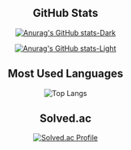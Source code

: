 <div align="center">

GitHub Stats
------
[![Anurag's GitHub stats-Dark](https://github-readme-stats.vercel.app/api?username=binaryhong&show_icons=true&theme=dark#gh-dark-mode-only)](https://github.com/anuraghazra/github-readme-stats#gh-dark-mode-only)

[![Anurag's GitHub stats-Light](https://github-readme-stats.vercel.app/api?username=binaryhong&show_icons=true&theme=default#gh-light-mode-only)](https://github.com/anuraghazra/github-readme-stats#gh-light-mode-only)


Most Used Languages
------
![Top Langs](https://github-readme-stats.vercel.app/api/top-langs/?username=binaryhong&layout=compact&theme=dark)
  
 Solved.ac
 ------
[![Solved.ac Profile](http://mazassumnida.wtf/api/generate_badge?boj=binarystar95)](https://solved.ac/binarystar95)
</div>
<!--
**binaryhong/binaryhong** is a ✨ _special_ ✨ repository because its `README.md` (this file) appears on your GitHub profile.

Here are some ideas to get you started:

- 🔭 I’m currently working on ...
- 🌱 I’m currently learning ...
- 👯 I’m looking to collaborate on ...
- 🤔 I’m looking for help with ...
- 💬 Ask me about ...
- 📫 How to reach me: ...
- 😄 Pronouns: ...
- ⚡ Fun fact: ...
-->
